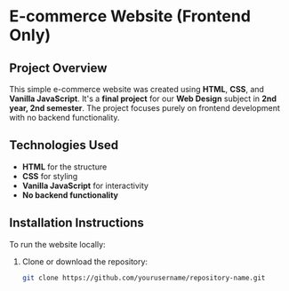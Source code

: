 # E-commerce Website (Frontend Only)

## Project Overview
This simple e-commerce website was created using **HTML**, **CSS**, and **Vanilla JavaScript**. It's a **final project** for our **Web Design** subject in **2nd year, 2nd semester**. The project focuses purely on frontend development with no backend functionality.

## Technologies Used
- **HTML** for the structure
- **CSS** for styling
- **Vanilla JavaScript** for interactivity
- **No backend functionality**

## Installation Instructions
To run the website locally:
1. Clone or download the repository:
   ```bash
   git clone https://github.com/yourusername/repository-name.git
